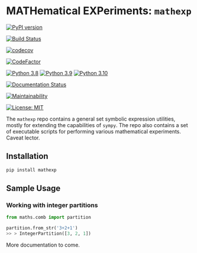# MATHematical EXPeriments: `mathexp`

[![PyPI version](https://badge.fury.io/py/mathexp.svg)](https://badge.fury.io/py/mathexp)

[![Build Status](https://travis-ci.com/jwkennington/mathexp.svg?branch=main)](https://travis-ci.com/jwkennington/mathexp)

[![codecov](https://codecov.io/gh/jwkennington/mathexp/branch/main/graph/badge.svg?token=3Z3Z3Z3Z3Z)](https://codecov.io/gh/jwkennington/mathexp)

[![CodeFactor](https://www.codefactor.io/repository/github/jwkennington/mathexp/badge)](https://www.codefactor.io/repository/github/jwkennington/mathexp)

[![Python 3.8](https://img.shields.io/badge/python-3.8-blue.svg)](https://www.python.org/downloads/release/python-3818/)
[![Python 3.9](https://img.shields.io/badge/python-3.9-blue.svg)](https://www.python.org/downloads/release/python-391/)
[![Python 3.10](https://img.shields.io/badge/python-3.10-blue.svg)](https://www.python.org/downloads/release/python-3100/)

[![Documentation Status](https://readthedocs.org/projects/mathexp/badge/?version=latest)](https://mathexp.readthedocs.io/en/latest/?badge=latest)

[![Maintainability](https://api.codeclimate.com/v1/badges/64bec68e4630ae8fbef0/maintainability)](https://codeclimate.com/github/JWKennington/mathexp/maintainability)

[![License: MIT](https://img.shields.io/badge/License-MIT-yellow.svg)](https://opensource.org/licenses/MIT)

The `mathexp` repo contains a general set symbolic expression utilities, mostly for extending the capabilities of `sympy`. The repo also contains a set of executable scripts for performing various mathematical experiments. Caveat lector.

## Installation

```bash
pip install mathexp
```

## Sample Usage

### Working with integer partitions

```python
from maths.comb import partition

partition.from_str('3+2+1')
>> > IntegerPartition([3, 2, 1])
```

More documentation to come.
